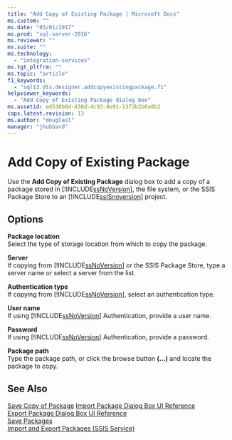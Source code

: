 ```yaml
---
title: "Add Copy of Existing Package | Microsoft Docs"
ms.custom: ""
ms.date: "03/01/2017"
ms.prod: "sql-server-2016"
ms.reviewer: ""
ms.suite: ""
ms.technology: 
  - "integration-services"
ms.tgt_pltfrm: ""
ms.topic: "article"
f1_keywords: 
  - "sql13.dts.designer.addcopyexistingpackage.f1"
helpviewer_keywords: 
  - "Add Copy of Existing Package dialog box"
ms.assetid: ed530b0d-438d-4c93-8e91-13f2b2b6a8b2
caps.latest.revision: 13
ms.author: "douglasl"
manager: "jhubbard"
---
```

# Add Copy of Existing Package
  Use the **Add Copy of Existing Package** dialog box to add a copy of a package stored in [!INCLUDE[ssNoVersion](../advanced-analytics/r-services/includes/ssnoversion-md.md)], the file system, or the SSIS Package Store to an [!INCLUDE[ssISnoversion](../advanced-analytics/r-services/includes/ssisnoversion-md.md)] project.  
  
## Options  
 **Package location**  
 Select the type of storage location from which to copy the package.  
  
 **Server**  
 If copying from [!INCLUDE[ssNoVersion](../advanced-analytics/r-services/includes/ssnoversion-md.md)] or the SSIS Package Store, type a server name or select a server from the list.  
  
 **Authentication type**  
 If copying from [!INCLUDE[ssNoVersion](../advanced-analytics/r-services/includes/ssnoversion-md.md)], select an authentication type.  
  
 **User name**  
 If using [!INCLUDE[ssNoVersion](../advanced-analytics/r-services/includes/ssnoversion-md.md)] Authentication, provide a user name.  
  
 **Password**  
 If using [!INCLUDE[ssNoVersion](../advanced-analytics/r-services/includes/ssnoversion-md.md)] Authentication, provide a password.  
  
 **Package path**  
 Type the package path, or click the browse button **(…)** and locate the package to copy.  
  
## See Also  
 [Save Copy of Package](http://msdn.microsoft.com/en-US/library/ms186803(SQL.130).aspx)   
 [Import Package Dialog Box UI Reference](../integration-services/service/import-package-dialog-box-ui-reference.md)   
 [Export Package Dialog Box UI Reference](../integration-services/service/export-package-dialog-box-ui-reference.md)   
 [Save Packages](../integration-services/save-packages.md)   
 [Import and Export Packages &#40;SSIS Service&#41;](../integration-services/service/import-and-export-packages-ssis-service.md)  
  
  
